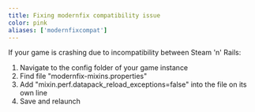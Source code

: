 ```yaml
---
title: Fixing modernfix compatibility issue
color: pink
aliases: ['modernfixcompat']
---
```


If your game is crashing due to incompatibility between Steam 'n' Rails:
1. Navigate to the config folder of your game instance
2. Find file "modernfix-mixins.properties"
3. Add "mixin.perf.datapack_reload_exceptions=false" into the file on its own line
4. Save and relaunch